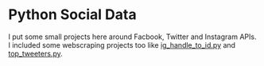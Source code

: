 # Python Social Data

I put some small projects here around Facbook, Twitter and Instagram APIs.
I included some webscraping projects too like [ig_handle_to_id.py](ig_handle_to_id.py) and [top_tweeters.py](top_tweeters.py).
